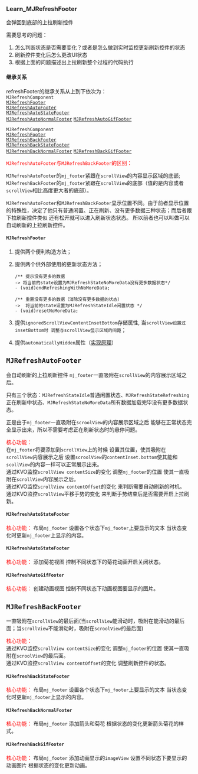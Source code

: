 ### Learn_MJRefreshFooter

会弹回到底部的上拉刷新控件

需要思考的问题：  
1. 怎么判断状态是否需要变化？或者是怎么做到实时监控更新刷新控件的状态  
2. 刷新控件变化后怎么更改UI状态  
3. 根据上面的问题描述出上拉刷新整个过程的代码执行  

#### 继承关系
refreshFooter的继承关系从上到下依次为：  
`MJRefreshComponent`  
[`MJRefreshFooter`](#Learn_MJRefreshFooter)  
[`MJRefreshAutoFooter`](#Learn_MJRefreshAutoFooter)   
[`MJRefreshAutoStateFooter`](#Learn_MJRefreshAutoStateFooter)   
[`MJRefreshAutoNormalFooter`](#Learn_MJRefreshAutoNormalFooter) [`MJRefreshAutoGifFooter`](#Learn_MJRefreshAutoGifFooter)

`MJRefreshComponent`  
[`MJRefreshFooter`](#Learn_MJRefreshFooter)  
[`MJRefreshBackFooter`](#Learn_MJRefreshBackFooter)   
[`MJRefreshBackStateFooter`](#Learn_MJRefreshBackStateFooter)   
[`MJRefreshBackNormalFooter`](#Learn_MJRefreshBackNormalFooter) [`MJRefreshBackGifFooter`](#Learn_MJRefreshBackGifFooter)

<font color='red'>`MJRefreshAutoFooter`与`MJRefreshBackFooter`的区别：</font>  

`MJRefreshAutoFooter`的`mj_footer`紧跟在`scrollView`的内容显示区域的底部; `MJRefreshBackFooter`的`mj_footer`紧跟在`scrollView`的底部（值的是内容或者`scrollView`相比高度更大者的底部）。

`MJRefreshAutoFooter`和`MJRefreshBackFooter`显示位置不同。由于前者显示位置的特殊性，决定了他只有普通闲置、正在刷新、没有更多数据三种状态；而后者跟下拉刷新控件类似 还有松开就可以进入刷新状态状态。 所以前者也可以叫做可以自动刷新的上拉刷新控件。


#### <a id='Learn_MJRefreshFooter'></a>`MJRefreshFooter`

1. 提供两个便利构造方法；
2. 提供两个供外部使用的更新状态方法；

	```
	/** 提示没有更多的数据 
	-> 将当前的state设置为MJRefreshStateNoMoreData没有更多数据状态*/
	- (void)endRefreshingWithNoMoreData;
	
	/** 重置没有更多的数据（消除没有更多数据的状态）
	->  将当前的state设置为MJRefreshStateIdle闲置状态 */
	- (void)resetNoMoreData;
	```
3. 提供`ignoredScrollViewContentInsetBottom`存储属性, 当`scrollView设置过insetBottom时 调整与scrollView显示区域的间距`；
4. 提供`automaticallyHidden`属性（[实现原理](/Users/liushuo199/Documents/LearnNote/LearnSourceCode/Learn_MJRefresh/源码解析_MJRefresh.md)）


## <a id='Learn_MJRefreshAutoFooter'></a>`MJRefreshAutoFooter`

会自动刷新的上拉刷新控件  `mj_footer`一直吸附在`scrollView`的内容展示区域之后。

只有三个状态：`MJRefreshStateIdle`普通闲置状态、`MJRefreshStateRefreshing`正在刷新中状态、`MJRefreshStateNoMoreData`所有数据加载完毕没有更多数据状态。

正是由于`mj_footer`一直吸附在`scroolView`的内容展示区域之后 能够在正常状态完全显示出来，所以不需要考虑正在刷新状态时的悬停问题。

<font color='red'>核心功能：</font>  
在`mj_footer`将要添加到`scrollView`上的时候 设置其位置，使其吸附在`scrollView`内容展示之后 设置`scroolView`的`contentInset.bottom`使其能和`scollView`的内容一样可以正常展示出来。  
通过KVO监控`scrollView contentSize`的变化 调整`mj_footer`的位置 使其一直吸附在`scrollView`内容展示之后。  
通过KVO监控`scrollView contentOffset`的变化 来判断需要自动刷新的时机。  
通过KVO监控`scrollView`平移手势的变化 来判断手势结束后是否需要开启上拉刷新。  

#### <a id='Learn_MJRefreshAutoStateFooter'></a>`MJRefreshAutoStateFooter`
<font color='red'>核心功能：</font> 布局`mj_footer` 设置各个状态下`mj_footer`上要显示的文本 当状态变化时更新`mj_footer`上显示的内容。  

#### <a id='Learn_MJRefreshAutoStateFooter'></a>`MJRefreshAutoStateFooter`
<font color='red'>核心功能：</font> 添加菊花视图 控制不同状态下的菊花动画开启关闭状态。  

#### <a id='Learn_MJRefreshAutoGifFooter'></a>`MJRefreshAutoGifFooter`
<font color='red'>核心功能：</font> 创建动画视图 控制不同状态下动画视图要显示的图片。

## <a id='Learn_MJRefreshBackFooter'></a>`MJRefreshBackFooter`
一直吸附在`scrollView`的最后面(当`scrollView`能滑动时，吸附在能滑动的最后面；当`scrollView`不能滑动时，吸附在`scroolView`的最后面)

<font color='red'>核心功能：</font>   
通过KVO监控`scrollView contentSize`的变化 调整`mj_footer`的位置 使其一直吸附在`scroolView`的最后面。  
通过KVO监控`scrollView contentOffset`的变化 调整刷新控件的状态。  

#### <a id='Learn_MJRefreshBackStateFooter'></a>`MJRefreshBackStateFooter`
<font color='red'>核心功能：</font> 布局`mj_footer` 设置各个状态下`mj_footer`上要显示的文本 当状态变化时更新`mj_footer`上显示的内容。   

#### <a id='Learn_MJRefreshBackNormalFooter'></a>`MJRefreshBackNormalFooter`
<font color='red'>核心功能：</font> 布局`mj_footer` 添加箭头和菊花 根据状态的变化更新箭头菊花的样式。  

#### <a id='Learn_MJRefreshBackGifFooter'></a>`MJRefreshBackGifFooter`
<font color='red'>核心功能：</font> 布局`mj_footer` 添加动画显示的`imageView` 设置不同状态下要显示的动画图片 根据状态的变化更新动画。
